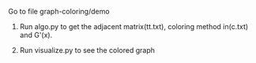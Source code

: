 Go to file graph-coloring/demo <br/>

1. Run algo.py to get the adjacent matrix(tt.txt), coloring method in(c.txt) and G'(x). <br/>

2. Run visualize.py to see the colored graph
